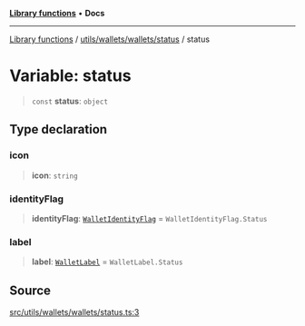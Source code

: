 [**Library functions**](../../../../../README.md) • **Docs**

***

[Library functions](../../../../../modules.md) / [utils/wallets/wallets/status](../README.md) / status

# Variable: status

> `const` **status**: `object`

## Type declaration

### icon

> **icon**: `string`

### identityFlag

> **identityFlag**: [`WalletIdentityFlag`](../../../types/enumerations/WalletIdentityFlag.md) = `WalletIdentityFlag.Status`

### label

> **label**: [`WalletLabel`](../../../types/enumerations/WalletLabel.md) = `WalletLabel.Status`

## Source

[src/utils/wallets/wallets/status.ts:3](https://github.com/bgd-labs/fe-shared/blob/bcb81f075c57b42adfeb5f3e6c387d13f532f431/src/utils/wallets/wallets/status.ts#L3)
